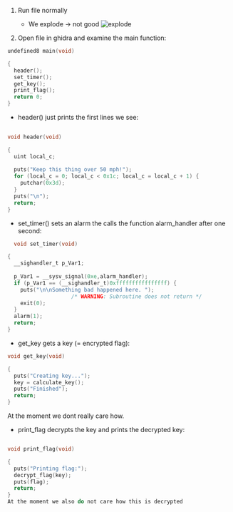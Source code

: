 1) Run file normally
   - We explode -> not good
     ![explode](https://github.com/user-attachments/assets/0006bcc8-d72b-4ed4-8a18-14560d39ac83)
     

2) Open file in ghidra and examine the main function:
   
```c
undefined8 main(void)

{
  header();
  set_timer();
  get_key();
  print_flag();
  return 0;
}
 ```
- header() just prints the first lines we see:
```c
  
void header(void)

{
  uint local_c;
  
  puts("Keep this thing over 50 mph!");
  for (local_c = 0; local_c < 0x1c; local_c = local_c + 1) {
    putchar(0x3d);
  }
  puts("\n");
  return;
}


```
- set_timer() sets an alarm the calls the function alarm_handler after one second:
```c
  void set_timer(void)

{
  __sighandler_t p_Var1;
  
  p_Var1 = __sysv_signal(0xe,alarm_handler);
  if (p_Var1 == (__sighandler_t)0xffffffffffffffff) {
    puts("\n\nSomething bad happened here. ");
                    /* WARNING: Subroutine does not return */
    exit(0);
  }
  alarm(1);
  return;
}

```
- get_key gets a key (= encrypted flag):
```c
void get_key(void)

{
  puts("Creating key...");
  key = calculate_key();
  puts("Finished");
  return;
}
```
At the moment we dont really care how.

- print_flag decrypts the key and prints the decrypted key:
```c

void print_flag(void)

{
  puts("Printing flag:");
  decrypt_flag(key);
  puts(flag);
  return;
}
At the moment we also do not care how this is decrypted

 ```
